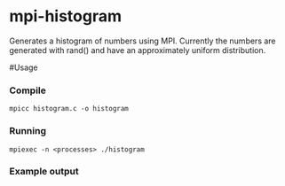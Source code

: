 mpi-histogram
===

Generates a histogram of numbers using MPI. Currently the numbers are generated with rand() and have an approximately uniform distribution.

#Usage

### Compile

`mpicc histogram.c -o histogram`

### Running

`mpiexec -n <processes> ./histogram`

### Example output


